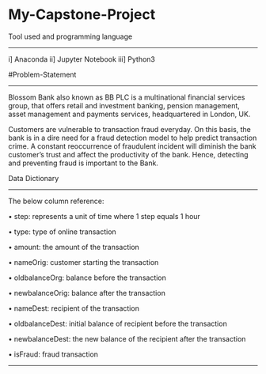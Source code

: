 # My-Capstone-Project
Tool used and programming language 
_______________________________________________________________________________________________________________________________________

i] Anaconda
ii] Jupyter Notebook
iii] Python3

#Problem-Statement
_______________________________________________________________________________________________________________________________________
Blossom Bank also known as BB PLC is a multinational financial services group, that offers retail and investment banking, pension management, asset management and payments services, headquartered in London, UK. 

Customers are vulnerable to transaction fraud everyday. On this basis, the bank is in a dire need for a fraud detection  model to help predict transaction crime. A constant reoccurrence of fraudulent incident will diminish the bank customer’s trust and affect the productivity of the bank. Hence, detecting and preventing fraud is important to the Bank.










Data Dictionary
_______________________________________________________________________________________________________________________________________
The below column reference:


• step: represents a unit of time where 1 step equals 1
hour


• type: type of online transaction


• amount: the amount of the transaction


• nameOrig: customer starting the transaction


• oldbalanceOrg: balance before the transaction


• newbalanceOrig: balance after the transaction


• nameDest: recipient of the transaction


• oldbalanceDest: initial balance of recipient
before the transaction


• newbalanceDest: the new balance of the
recipient after the transaction


• isFraud: fraud transaction


***************************************************************************************************************************




